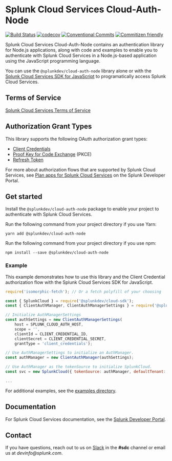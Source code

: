 # Splunk Cloud Services Cloud-Auth-Node

[![Build Status](https://github.com/splunk/splunk-cloud-auth-js/workflows/Build%20and%20Run%20Tests/badge.svg?branch=master)](https://github.com/splunk/splunk-cloud-auth-js/actions?query=workflow%3A%22Build+and+Run+Tests%22+branch%3Amaster)
[![codecov](https://codecov.io/gh/splunk/splunk-cloud-auth-js/branch/master/graphs/badge.svg)](https://codecov.io/gh/splunk/splunk-cloud-auth-js)
[![Conventional Commits](https://img.shields.io/badge/Conventional%20Commits-1.0.0-yellow.svg)](https://conventionalcommits.org)
[![Commitizen friendly](https://img.shields.io/badge/commitizen-friendly-brightgreen.svg)](http://commitizen.github.io/cz-cli/)

Splunk Cloud Services Cloud-Auth-Node contains an authentication library for Node.js applications, along with code and examples to enable you to authenticate with Splunk Cloud Services in a Node.js-based application using the JavaScript programming language.

You can use the `@splunkdev/cloud-auth-node` library alone or with the [Splunk Cloud Services SDK for JavaScript](https://github.com/splunk/splunk-cloud-sdk-js/) to programatically access Splunk Cloud Services.

## Terms of Service

[Splunk Cloud Services Terms of Service](https://auth.scp.splunk.com/tos)

## Authorization Grant Types

This library supports the following OAuth authorization grant types:

-   [Client Credentials](https://oauth.net/2/grant-types/client-credentials/)
-   [Proof Key for Code Exchange](https://oauth.net/2/pkce/) (PKCE)
-   [Refresh Token](https://oauth.net/2/grant-types/refresh-token/)

For more about authorization flows that are supported by Splunk Cloud Services, see [Plan apps for Splunk Cloud Services](https://dev.splunk.com/scs/docs/apps/plan#Choose-an-authorization-flow) on the Splunk Developer Portal.

## Get started

Install the `@splunkdev/cloud-auth-node` package to enable your project to authenticate with Splunk Cloud Services.

Run the following command from your project directory if you use Yarn:

```sh-session
yarn add @splunkdev/cloud-auth-node
```

Run the following command from your project directory if you use npm:

```sh-session
npm install --save @splunkdev/cloud-auth-node
```

### Example

This example demonstrates how to use this library and the Client Credential authorization flow with the Splunk Cloud Services SDK for JavaScript.

```js
require('isomorphic-fetch'); // Or a fetch polyfill of your choosing

const { SplunkCloud } = require('@splunkdev/cloud-sdk');
const { ClientAuthManager, ClientAuthManagerSettings } = require('@splunkdev/cloud-auth-node');

// Initialize AuthManagerSettings
const authSettings = new ClientAuthManagerSettings(
    host = SPLUNK_CLOUD_AUTH_HOST,
    scope = '',
    clientId = CLIENT_CREDENTIAL_ID,
    clientSecret = CLIENT_CREDENTIAL_SECRET,
    grantType = 'client_credentials');

// Use AuthManagerSettings to initialize an AuthManager.
const authManager = new ClientAuthManager(authSettings);

// Use AuthManager as the tokenSource to initialize SplunkCloud.
const svc = new SplunkCloud({ tokenSource: authManager, defaultTenant: TENANT });

...

```

For additional examples, see the [examples directory](examples).

## Documentation

For Splunk Cloud Services documentation, see the [Splunk Developer Portal](https://dev.splunk.com/scs/).

## Contact

If you have questions, reach out to us on [Slack](https://splunkdevplatform.slack.com) in the **#sdc** channel or email us at _devinfo@splunk.com_.
